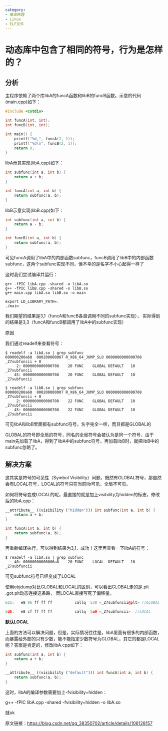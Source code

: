 ```yaml
---
category: 
- 编译原理
- Linux
- ELF文件
---
```


# 动态库中包含了相同的符号，行为是怎样的？


## 分析
主程序依赖了两个库libA的funcA函数和libB的funcB函数。示意的代码(main.cpp)如下：

```cpp
#include <cstdio>

int funcA(int, int);
int funcB(int, int);

int main() {
    printf("%d,", funcA(2, 1));
    printf("%d\n", funcB(2, 1));
    return 0;
}
```

libA示意实现(libA.cpp)如下：
```cpp
int subfunc(int a, int b) {
    return a + b;
}

int funcA(int a, int b) {
    return subfunc(a, b);
}
```
libB示意实现(libB.cpp)如下：
```cpp
int subfunc(int a, int b) {
    return a - b;
}

int funcB(int a, int b) {
    return subfunc(a, b);
}
```

可见funcA调用了libA中的内部函数subfunc，funcB调用了libB中的内部函数subfunc，这两个subfunc实现不同，但不幸的是名字不小心起得一样了

这时我们尝试编译并运行：

```shell
g++ -fPIC libA.cpp -shared -o libA.so
g++ -fPIC libB.cpp -shared -o libB.so
g++ main.cpp libA.so libB.so -o main

export LD_LIBRARY_PATH=.
./main
```

我们期望的结果是3,1（funcA和funcB各自调用不同的subfunc实现），
实际得到的结果是3,3（funcA和funcB都调用了libA中的subfunc实现）

原因

我们通过readelf来查看符号：
```shell
$ readelf -a libA.so | grep subfunc
000000200a60  000200000007 R_X86_64_JUMP_SLO 0000000000000708 _Z7subfuncii + 0
     2: 0000000000000708    20 FUNC    GLOBAL DEFAULT   10 _Z7subfuncii
    45: 0000000000000708    20 FUNC    GLOBAL DEFAULT   10 _Z7subfuncii
```

```shell
$ readelf -a libB.so | grep subfunc 
000000200a60  000200000007 R_X86_64_JUMP_SLO 0000000000000708 _Z7subfuncii + 0
     2: 0000000000000708    22 FUNC    GLOBAL DEFAULT   10 _Z7subfuncii
    45: 0000000000000708    22 FUNC    GLOBAL DEFAULT   10 _Z7subfuncii
```
可见libA和libB里面都有subfunc符号，名字完全一样，而且都是GLOBAL的

GLOBAL的符号即全局的符号，同名的全局符号会被认为是同一个符号，由于main先加载了libA，得到了libA中的subfunc符号，再加载libB时，就把libB中的subfunc忽略了。

## 解决方案

这其实是符号的可见性（Symbol Visibility）问题，既然有GLOBAL符号，那自然会有LOCAL符号，LOCAL的符号只在当前lib可见，全局不可见。

如何将符号变成LOCAL的呢，最直接的就是加上visibility为hidden的标志，修改后的libA.cpp：
```cpp
__attribute__ ((visibility ("hidden"))) int subfunc(int a, int b) {
    return a + b;
}

int funcA(int a, int b) {
    return subfunc(a, b);
}
```
再重新编译执行，可以得到结果为3,1，成功！这里再查看一下libA的符号：

```shell
$ readelf -a libA.so | grep subfunc
    40: 00000000000006a8    20 FUNC    LOCAL  DEFAULT   10 _Z7subfuncii
```

可见subfunc符号已经变成了LOCAL


使用objdump对比GLOBAL和LOCAL的区别，可以看出GLOBAL走的是.plt .got.plt动态连接这条路， 而LOCAL直接写死了偏移量。
```cpp
625:   e8 06 ff ff ff          callq  530 <_Z7subfuncii@plt> //GLOBAL

5d5:   e8 cf ff ff ff          callq  5a9 <_Z7subfuncii>  //LOCAL
```


**默认LOCAL**

上面的方法可以解决问题，但是，实际情况往往是，libA里面有很多的内部函数，而暴露给外部的只有少数，能不能指定少数符号为GLOBAL，其它的都是LOCAL呢？答案是肯定的，修改libA.cpp如下：

```cpp
int subfunc(int a, int b) {
    return a + b;
}

__attribute__ ((visibility ("default"))) int funcA(int a, int b) {
    return subfunc(a, b);
}
```
这时，libA的编译参数需要加上-fvisibility=hidden：

g++ -fPIC libA.cpp -shared -fvisibility=hidden -o libA.so

就ok

原文链接：https://blog.csdn.net/qq_38350702/article/details/106128157